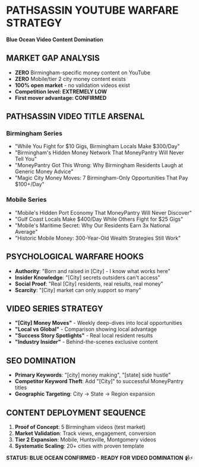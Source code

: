# PATHSASSIN YOUTUBE WARFARE STRATEGY
**Blue Ocean Video Content Domination**

## MARKET GAP ANALYSIS
- **ZERO** Birmingham-specific money content on YouTube
- **ZERO** Mobile/tier 2 city money content exists
- **100% open market** - no validation videos exist
- **Competition level: EXTREMELY LOW**
- **First mover advantage: CONFIRMED**

## PATHSASSIN VIDEO TITLE ARSENAL
### Birmingham Series
- "While You Fight for $10 Gigs, Birmingham Locals Make $300/Day"
- "Birmingham's Hidden Money Network That MoneyPantry Will Never Tell You"
- "MoneyPantry Got This Wrong: Why Birmingham Residents Laugh at Generic Money Advice"
- "Magic City Money Moves: 7 Birmingham-Only Opportunities That Pay $100+/Day"

### Mobile Series
- "Mobile's Hidden Port Economy That MoneyPantry Will Never Discover"
- "Gulf Coast Locals Make $400/Day While Others Fight for $25 Gigs"
- "Mobile's Maritime Secret: Why Our Residents Earn 3x National Average"
- "Historic Mobile Money: 300-Year-Old Wealth Strategies Still Work"

## PSYCHOLOGICAL WARFARE HOOKS
- **Authority**: "Born and raised in [City] - I know what works here"
- **Insider Knowledge**: "[City] secrets outsiders can't access"
- **Social Proof**: "Real [City] residents, real results, real money"
- **Scarcity**: "[City] market can only support so many"

## VIDEO SERIES STRATEGY
- **"[City] Money Moves"** - Weekly deep-dives into local opportunities
- **"Local vs Global"** - Comparison showing local advantage
- **"Success Story Spotlights"** - Real local resident results
- **"Industry Insider"** - Behind-the-scenes exclusive content

## SEO DOMINATION
- **Primary Keywords**: "[city] money making", "[state] side hustle"
- **Competitor Keyword Theft**: Add "[City]" to successful MoneyPantry titles
- **Geographic Targeting**: City → State → Region expansion

## CONTENT DEPLOYMENT SEQUENCE
1. **Proof of Concept**: 5 Birmingham videos (test market)
2. **Market Validation**: Track views, engagement, conversion
3. **Tier 2 Expansion**: Mobile, Huntsville, Montgomery videos
4. **Systematic Scaling**: 20+ cities with proven template

**STATUS: BLUE OCEAN CONFIRMED - READY FOR VIDEO DOMINATION** 📹⚡